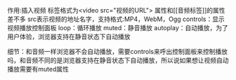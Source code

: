 作用:插入视频
标签格式为\<video src="视频的URL"></video>
属性和[[音频标签]]的属性差不多
src表示视频的地址名字，支持格式:MP4，WebM，Ogg
controls：显示视频播放控制面板
loop：循环播放
muted：静音播放
autoplay：自动播放，为了用户体验，浏览器支持在静音状态下自动播放

细节：和音频一样浏览器不会自动播放，需要controls来呼出控制面板来控制播放吗，和音频不同的是浏览器支持在静音状态下自动播放，所以说如果想让视频自动播放需要有muted属性
